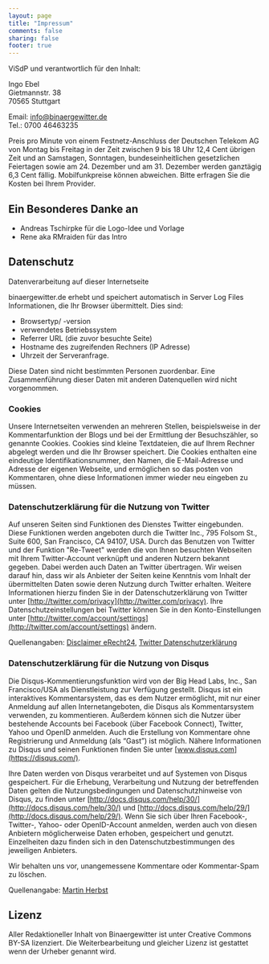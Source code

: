 ```yaml
---
layout: page
title: "Impressum"
comments: false
sharing: false
footer: true
---
```

ViSdP und verantwortlich für den Inhalt:

Ingo Ebel  
Gietmannstr. 38  
70565 Stuttgart

Email: info@binaergewitter.de  
Tel.: 0700 46463235

Preis pro Minute von einem Festnetz-Anschluss der Deutschen Telekom AG von Montag bis Freitag in der Zeit zwischen 9 bis 18 Uhr 12,4 Cent übrigen Zeit und an Samstagen, Sonntagen, bundeseinheitlichen 
gesetzlichen Feiertagen sowie am 24. Dezember und am 31. Dezember werden ganztägig 6,3 Cent fällig.
Mobilfunkpreise können abweichen. Bitte erfragen Sie die Kosten bei Ihrem Provider.

## Ein Besonderes Danke an

* Andreas Tschirpke für die Logo-Idee und Vorlage
* Rene aka RMraiden für das Intro

## Datenschutz

Datenverarbeitung auf dieser Internetseite

binaergewitter.de erhebt und speichert automatisch in Server Log Files Informationen, die Ihr Browser übermittelt. Dies sind:

* Browsertyp/ -version
* verwendetes Betriebssystem
* Referrer URL (die zuvor besuchte Seite)
* Hostname des zugreifenden Rechners (IP Adresse)
* Uhrzeit der Serveranfrage.

Diese Daten sind nicht bestimmten Personen zuordenbar. Eine Zusammenführung dieser Daten mit anderen Datenquellen wird nicht vorgenommen.

### Cookies

Unsere Internetseiten verwenden an mehreren Stellen, beispielsweise in der Kommentarfunktion der Blogs und bei der Ermittlung der Besuchszähler, so genannte Cookies. Cookies sind kleine Textdateien, die auf Ihrem Rechner abgelegt werden und die Ihr Browser speichert. Die Cookies enthalten eine eindeutige Identifikationsnummer, den Namen, die E-Mail-Adresse und Adresse der eigenen Webseite, und ermöglichen so das posten von Kommentaren, ohne diese Informationen immer wieder neu eingeben zu müssen.

### Datenschutzerklärung für die Nutzung von Twitter

Auf unseren Seiten sind Funktionen des Dienstes Twitter eingebunden. Diese Funktionen werden angeboten durch die Twitter Inc., 795 Folsom St., Suite 600, San Francisco, CA 94107, USA. Durch das Benutzen von Twitter und der Funktion "Re-Tweet" werden die von Ihnen besuchten Webseiten mit Ihrem Twitter-Account verknüpft und anderen Nutzern bekannt gegeben. Dabei werden auch Daten an Twitter übertragen.
Wir weisen darauf hin, dass wir als Anbieter der Seiten keine Kenntnis vom Inhalt der übermittelten Daten sowie deren Nutzung durch Twitter erhalten. Weitere Informationen hierzu finden Sie in der Datenschutzerklärung von Twitter unter [http://twitter.com/privacy](http://twitter.com/privacy).
Ihre Datenschutzeinstellungen bei Twitter können Sie in den Konto-Einstellungen unter [http://twitter.com/account/settings](http://twitter.com/account/settings) ändern.

Quellenangaben: [Disclaimer eRecht24](http://www.e-recht24.de/muster-disclaimer.htm), [Twitter Datenschutzerklärung](http://twitter.com/privacy)

### Datenschutzerklärung für die Nutzung von Disqus

Die Disqus-Kommentierungsfunktion wird von der Big Head Labs, Inc., San Francisco/USA als Dienstleistung zur Verfügung 
gestellt. Disqus ist ein interaktives Kommentarsystem, das es dem Nutzer ermöglicht, mit nur einer Anmeldung auf allen 
Internetangeboten, die Disqus als Kommentarsystem verwenden, zu kommentieren. Außerdem können sich die Nutzer über 
bestehende Accounts bei Facebook (über Facebook Connect), Twitter, Yahoo und OpenID anmelden. Auch die Erstellung von 
Kommentare ohne Registrierung und Anmeldung (als “Gast”) ist möglich. Nähere Informationen zu Disqus und seinen 
Funktionen finden Sie unter [www.disqus.com](https://disqus.com/).

Ihre Daten werden von Disqus verarbeitet und auf Systemen von Disqus gespeichert. Für die Erhebung, Verarbeitung und 
Nutzung der betreffenden Daten gelten die Nutzungsbedingungen und Datenschutzhinweise von Disqus, zu finden unter 
[http://docs.disqus.com/help/30/](http://docs.disqus.com/help/30/) und [http://docs.disqus.com/help/29/](http://docs.disqus.com/help/29/). Wenn Sie sich 
über Ihren Facebook-, Twitter-, 
Yahoo- oder OpenID-Account anmelden, werden auch von diesen Anbietern möglicherweise Daten erhoben, gespeichert und 
genutzt. Einzelheiten dazu finden sich in den Datenschutzbestimmungen des jeweiligen Anbieters.

Wir behalten uns vor, unangemessene Kommentare oder Kommentar-Spam zu löschen.

Quellenangabe: [Martin Herbst](http://www.brisoft.de/de/impressum/erklarung-zum-datenschutz/)

## Lizenz

Aller Redaktioneller Inhalt von Binaergewitter ist unter Creative Commons BY-SA lizenziert. Die Weiterbearbeitung und gleicher Lizenz ist gestattet wenn der Urheber genannt wird.
